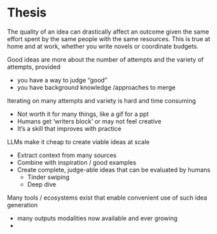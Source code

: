 # Thesis

The quality of an idea can drastically affect an outcome given the same effort spent by the same people with the same
resources. This is true at home and at work, whether you write novels or coordinate budgets.

Good ideas are more about the number of attempts and the variety of attempts, provided

- you have a way to judge “good”
- you have background knowledge /approaches to merge

Iterating on many attempts and variety is hard and time consuming

- Not worth it for many things, like a gif for a ppt
- Humans get ‘writers block’ or may not feel creative
- It’s a skill that improves with practice

LLMs make it cheap to create viable ideas at scale

- Extract context from many sources
- Combine with inspiration / good examples
- Create complete, judge-able ideas that can be evaluated by humans
  - Tinder swiping
  - Deep dive

Many tools / ecosystems exist that enable convenient use of such idea generation

- many outputs modalities now available and ever growing
-
